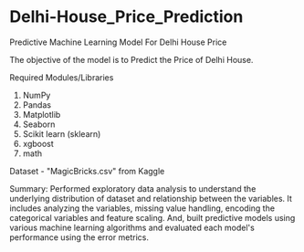 # Delhi-House_Price_Prediction
Predictive Machine Learning Model For Delhi House Price

The objective of the model is to Predict the Price of Delhi House.

Required Modules/Libraries
1. NumPy
2. Pandas
3. Matplotlib
4. Seaborn
5. Scikit learn (sklearn)
6. xgboost
7. math

Dataset - "MagicBricks.csv" from Kaggle

Summary:
        Performed exploratory data analysis to understand the underlying distribution of dataset and relationship between the variables. It includes analyzing the variables, missing value handling, encoding the categorical variables and feature scaling. 
        And, built predictive models using various machine learning algorithms and evaluated each model's performance using the error metrics.
